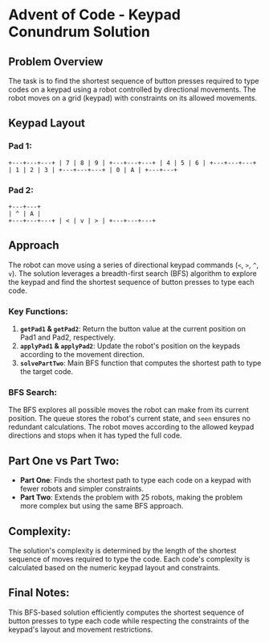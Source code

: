 # Advent of Code - Keypad Conundrum Solution

## Problem Overview
The task is to find the shortest sequence of button presses required to type codes on a keypad using a robot controlled by directional movements. The robot moves on a grid (keypad) with constraints on its allowed movements.

## Keypad Layout

### Pad 1:
```angular2html
+---+---+---+ | 7 | 8 | 9 | +---+---+---+ | 4 | 5 | 6 | +---+---+---+ | 1 | 2 | 3 | +---+---+---+ | 0 | A | +---+---+
```
### Pad 2:
```angular2html
+---+---+
| ^ | A |
+---+---+---+ | < | v | > | +---+---+---+
```


## Approach
The robot can move using a series of directional keypad commands (`<`, `>`, `^`, `v`). The solution leverages a breadth-first search (BFS) algorithm to explore the keypad and find the shortest sequence of button presses to type each code.

### Key Functions:
1. **`getPad1` & `getPad2`**: Return the button value at the current position on Pad1 and Pad2, respectively.
2. **`applyPad1` & `applyPad2`**: Update the robot's position on the keypads according to the movement direction.
3. **`solvePartTwo`**: Main BFS function that computes the shortest path to type the target code.

### BFS Search:
The BFS explores all possible moves the robot can make from its current position. The queue stores the robot's current state, and `seen` ensures no redundant calculations. The robot moves according to the allowed keypad directions and stops when it has typed the full code.

## Part One vs Part Two:
- **Part One**: Finds the shortest path to type each code on a keypad with fewer robots and simpler constraints.
- **Part Two**: Extends the problem with 25 robots, making the problem more complex but using the same BFS approach.

## Complexity:
The solution's complexity is determined by the length of the shortest sequence of moves required to type the code. Each code's complexity is calculated based on the numeric keypad layout and constraints.

## Final Notes:
This BFS-based solution efficiently computes the shortest sequence of button presses to type each code while respecting the constraints of the keypad's layout and movement restrictions.
